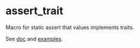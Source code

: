 # assert_trait
Macro for static assert that values implements traits.

See [doc](src/lib.rs) and [examples](examples).
